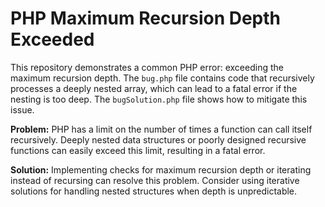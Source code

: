 # PHP Maximum Recursion Depth Exceeded

This repository demonstrates a common PHP error: exceeding the maximum recursion depth.  The `bug.php` file contains code that recursively processes a deeply nested array, which can lead to a fatal error if the nesting is too deep.  The `bugSolution.php` file shows how to mitigate this issue.

**Problem:**  PHP has a limit on the number of times a function can call itself recursively.  Deeply nested data structures or poorly designed recursive functions can easily exceed this limit, resulting in a fatal error.

**Solution:** Implementing checks for maximum recursion depth or iterating instead of recursing can resolve this problem.  Consider using iterative solutions for handling nested structures when depth is unpredictable.
